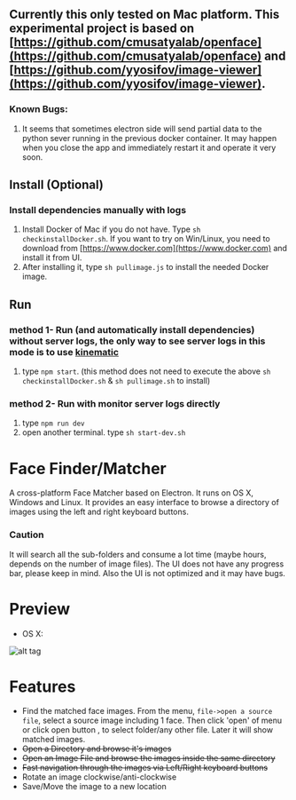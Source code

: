 <!-- # How to install -->
<!-- 1.type 'npm run prepare' -->

## Currently this only tested on Mac platform. This experimental project is based on [https://github.com/cmusatyalab/openface](https://github.com/cmusatyalab/openface) and [https://github.com/yyosifov/image-viewer](https://github.com/yyosifov/image-viewer).

### Known Bugs:
1. It seems that sometimes electron side will send partial data to the python sever running in the previous docker container. It may happen when you close the app and immediately restart it and operate it very soon. 

## Install (Optional)

### Install dependencies manually with logs
1. Install Docker of Mac if you do not have. Type `sh checkinstallDocker.sh`. If you want to try on Win/Linux, you need to download from [https://www.docker.com](https://www.docker.com) and install it from UI.
2. After installing it, type `sh pullimage.js` to install the needed Docker image.

## Run

### method 1- Run (and automatically install dependencies) without server logs, the only way to see server logs in this mode is to use [kinematic](https://kitematic.com/)
1. type `npm start`. (this method does not need to execute the above `sh checkinstallDocker.sh` & `sh pullimage.sh` to install)

### method 2- Run with monitor server logs directly
1. type `npm run dev`
2. open another terminal. type `sh start-dev.sh`

# Face Finder/Matcher

A cross-platform Face Matcher based on Electron. It runs on OS X, Windows and Linux. It provides an easy interface to browse a directory of images using the left and right keyboard buttons.

### Caution 
It will search all the sub-folders and consume a lot time (maybe hours, depends on the number of image files). The UI does not have any progress bar, please keep in mind. Also the UI is not optimized and it may have bugs. 

# Preview

- OS X:

![alt tag](https://grimmer.io/images/electron-dog.png)

<!--- Windows:-->

<!--![alt tag](http://i.imgur.com/uYsD4yy.png)-->

<!--- Linux:-->

<!--![alt tag](http://i.imgur.com/KXlmv3o.png)-->

# Features

- Find the matched face images. From the menu, `file->open a source file`, select a source image including 1 face. Then click 'open' of menu or click open button , to select folder/any other file. Later it will show matched images.     
- ~~Open a Directory and browse it's images~~
- ~~Open an Image File and browse the images inside the same directory~~
- ~~Fast navigation through the images via Left/Right keyboard buttons~~
- Rotate an image clockwise/anti-clockwise
- Save/Move the image to a new location

